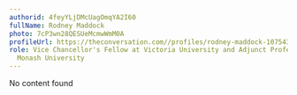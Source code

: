 ```yaml
---
authorid: 4feyYLjDMcUagOmqYA2I60
fullName: Rodney Maddock
photo: 7cP3wn28QESUeMcmwWmM0A
profileUrl: https://theconversation.com//profiles/rodney-maddock-107543
role: Vice Chancellor's Fellow at Victoria University and Adjunct Professor of Economics,
  Monash University
---
```

No content found